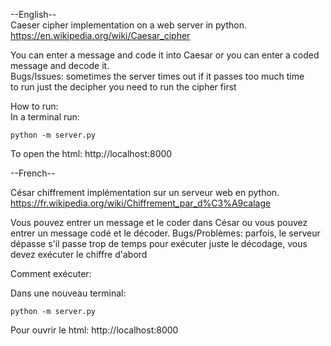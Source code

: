 --English--</br>
Caeser cipher implementation on a web server in python.</br>
https://en.wikipedia.org/wiki/Caesar_cipher</br>

You can enter a message and code it into Caesar or you can enter a coded message and decode it.</br>
Bugs/Issues: sometimes the server times out if it passes too much time </br>
			 to run just the decipher you need to run the cipher first</br>
		
How to run:</br>
In a terminal run:

	python -m server.py
To open the html:
http://localhost:8000  


--French--

César chiffrement implémentation sur un serveur web en python.
https://fr.wikipedia.org/wiki/Chiffrement_par_d%C3%A9calage


Vous pouvez entrer un message et le coder dans César ou vous pouvez entrer un message codé et le décoder.
Bugs/Problèmes: 	parfois, le serveur dépasse s'il passe trop de temps
					pour exécuter juste le décodage, vous devez exécuter le chiffre d'abord

					
Comment exécuter:

Dans une nouveau terminal:

	python -m server.py
Pour ouvrir le html:
http://localhost:8000  
